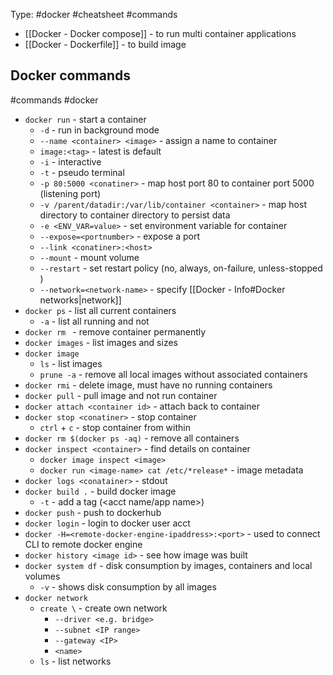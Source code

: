 Type: #docker #cheatsheet #commands

- [[Docker - Docker compose]] - to run multi container applications
- [[Docker - Dockerfile]] - to build image

## Docker commands
#commands #docker
- `docker run` - start a container
	- `-d` - run in background mode
	- `--name <container> <image>` - assign a name to container
	- `image:<tag>` - latest is default
	- `-i` - interactive 
	- `-t` - pseudo terminal
	- `-p 80:5000 <conatiner>` - map host port 80 to container port 5000 (listening port)
	- `-v /parent/datadir:/var/lib/container <container>` - map host directory to container directory to persist data
	- `-e <ENV_VAR=value>` - set environment variable for container
	- `--expose=<portnumber>` - expose a port
	- `--link <conatiner>:<host>`
	- `--mount` - mount volume
	- `--restart` - set restart policy (no, always, on-failure, unless-stopped )
	- `--network=<network-name>` - specify [[Docker - Info#Docker networks|network]]
- `docker ps` - list all current containers
	- `-a` - list all running and not
- `docker rm ` - remove container permanently
- `docker images` - list images and sizes
- `docker image`
	- `ls` - list images
	- `prune -a` - remove all local images without associated containers
- `docker rmi` - delete image, must have no running containers 
- `docker pull` - pull image and not run container
- `docker attach <container id>` - attach back to container
- `docker stop <conatiner>` - stop container
	- `ctrl` + `c` - stop container from within
- `docker rm $(docker ps -aq)` - remove all containers
- `docker inspect <container>` - find details on container
	- `docker image inspect <image>`
	- `docker run <image-name> cat /etc/*release*` - image metadata
- `docker logs <conatainer>` - stdout 
- `docker build .` - build docker image 
	- `-t` - add a tag (<acct name/app name>)
- `docker push` - push to dockerhub
- `docker login` - login to docker user acct
- `docker -H=<remote-docker-engine-ipaddress>:<port>` - used to connect CLI to remote docker engine
- `docker history <image id>` - see how image was built
- `docker system df` - disk consumption by images, containers and local volumes
	- `-v` - shows disk consumption by all images 
- `docker network` 
	- `create \` - create own network
		- `--driver <e.g. bridge>`
		- `--subnet <IP range>`
		- `--gateway <IP>` 
		- `<name>`
	- `ls` - list networks


